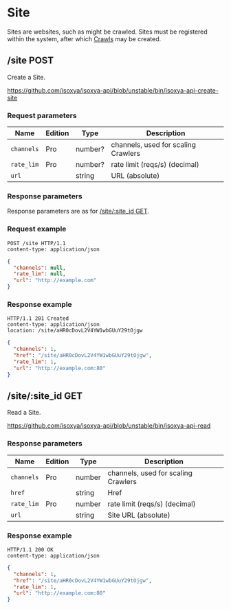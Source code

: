 # Site

Sites are websites, such as might be crawled. Sites must be registered within the system, after which [Crawls](Crawl.md) may be created.


## /site POST

Create a Site.

https://github.com/isoxya/isoxya-api/blob/unstable/bin/isoxya-api-create-site  

### Request parameters

| Name       | Edition | Type    | Description                         |
|------------|---------|---------|-------------------------------------|
| `channels` | Pro     | number? | channels, used for scaling Crawlers |
| `rate_lim` | Pro     | number? | rate limit (reqs/s) (decimal)       |
| `url`      |         | string  | URL (absolute)                      |

### Response parameters

Response parameters are as for [/site/:site_id GET](#sitesite_id-get).

### Request example

```http
POST /site HTTP/1.1
content-type: application/json
```

```json
{
  "channels": null,
  "rate_lim": null,
  "url": "http://example.com"
}
```

### Response example

```http
HTTP/1.1 201 Created
content-type: application/json
location: /site/aHR0cDovL2V4YW1wbGUuY29tOjgw
```

```json
{
  "channels": 1,
  "href": "/site/aHR0cDovL2V4YW1wbGUuY29tOjgw",
  "rate_lim": 1,
  "url": "http://example.com:80"
}
```


## /site/:site_id GET

Read a Site.

https://github.com/isoxya/isoxya-api/blob/unstable/bin/isoxya-api-read  

### Response parameters

| Name       | Edition | Type   | Description                         |
|------------|---------|--------|-------------------------------------|
| `channels` | Pro     | number | channels, used for scaling Crawlers |
| `href`     |         | string | Href                                |
| `rate_lim` | Pro     | number | rate limit (reqs/s) (decimal)       |
| `url`      |         | string | Site URL (absolute)                 |

### Response example

```http
HTTP/1.1 200 OK
content-type: application/json
```

```json
{
  "channels": 1,
  "href": "/site/aHR0cDovL2V4YW1wbGUuY29tOjgw",
  "rate_lim": 1,
  "url": "http://example.com:80"
}
```
